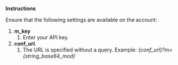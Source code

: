 **Instructions**

Ensure that the following settings are available on the account:

1. **m_key**
    1. Enter your API key.
2. **conf_url**.
    1. The URL is specified without a query. Example: _{conf_url}?m={string_base64_mod}_
